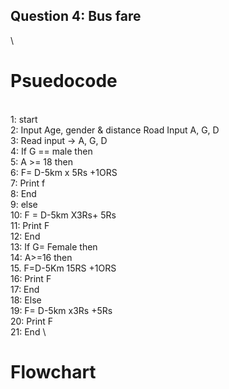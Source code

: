 ## Question 4: Bus fare
\
# Psuedocode
\
1: start\
2: Input Age, gender & distance Road Input A, G, D\
3: Read input → A, G, D\
4: If G == male then\
5: A >= 18 then\
6: F= D-5km x 5Rs +1ORS\
7: Print f\
8: End\
9: else\
10: F = D-5km X3Rs+ 5Rs\
11: Print F\
12: End\
13: If G= Female then\
14: A>=16 then\
15. F=D-5Km 15RS +1ORS\
16: Print F\
17: End\
18: Else \
19: F= D-5km x3Rs +5Rs\
20: Print F\
21: End
\
# Flowchart
